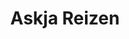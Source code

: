 ---
title: Askja Reizen
role: Visual / UX Designer
when: 2015 – 2016
technologies: Adobe, Marvel app<br>HTML5, CSS3, JS
description: Space, silence and impressive nature have been the basis of Askja Reizen for more than twenty years. It is a concept that appeals to more and more people. No wonder, because an active nature holiday is a relief to counterbalance the hustle and bustle of everyday life.
hero: /assets/img/uploads/ar-hero.jpg
---